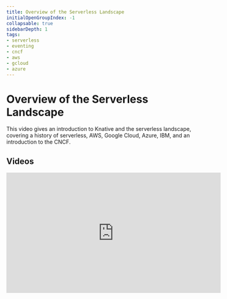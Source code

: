 ```yaml
---
title: Overview of the Serverless Landscape
initialOpenGroupIndex: -1
collapsable: true
sidebarDepth: 1
tags:
- serverless
- eventing
- cncf
- aws
- gcloud
- azure
---
```


# Overview of the Serverless Landscape

This video gives an introduction to Knative and the serverless landscape, covering a history of serverless, AWS, Google Cloud, Azure, IBM, and an introduction to the CNCF.

## Videos 
<iframe width="560" height="315" src="https://youtu.be/Sn1ymLoI-zI" frameborder="0" allow="accelerometer; autoplay; clipboard-write; encrypted-media; gyroscope; picture-in-picture" allowfullscreen></iframe>
